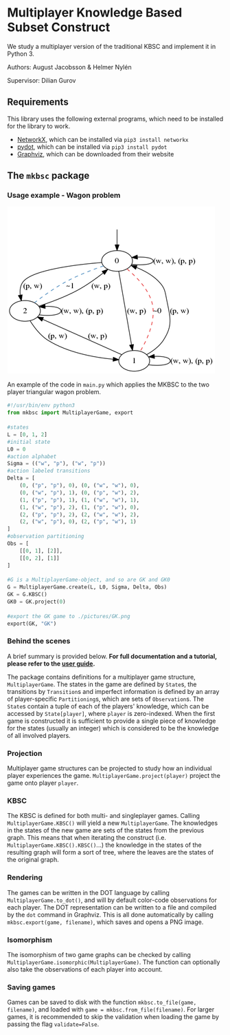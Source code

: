 # Multiplayer Knowledge Based Subset Construct
We study a multiplayer version of the traditional KBSC and implement it in Python 3.

Authors: August Jacobsson & Helmer Nylén

Supervisor: Dilian Gurov

## Requirements
This library uses the following external programs, which need to be installed for the library to work.
- [NetworkX](https://networkx.github.io/), which can be installed via `pip3 install networkx`
- [pydot](https://github.com/erocarrera/pydot), which can be installed via `pip3 install pydot`
- [Graphviz](https://www.graphviz.org/), which can be downloaded from their website

## The `mkbsc` package
### Usage example - Wagon problem
![Game graph of the wagon proplem](pictures/G.png)

An example of the code in `main.py` which applies the MKBSC to the two player triangular wagon problem.

```python
#!/usr/bin/env python3
from mkbsc import MultiplayerGame, export

#states
L = [0, 1, 2]
#initial state
L0 = 0
#action alphabet
Sigma = (("w", "p"), ("w", "p"))
#action labeled transitions
Delta = [
    (0, ("p", "p"), 0), (0, ("w", "w"), 0),
    (0, ("w", "p"), 1), (0, ("p", "w"), 2),
    (1, ("p", "p"), 1), (1, ("w", "w"), 1),
    (1, ("w", "p"), 2), (1, ("p", "w"), 0),
    (2, ("p", "p"), 2), (2, ("w", "w"), 2),
    (2, ("w", "p"), 0), (2, ("p", "w"), 1)
]
#observation partitioning
Obs = [
    [[0, 1], [2]],
    [[0, 2], [1]]
]

#G is a MultiplayerGame-object, and so are GK and GK0
G = MultiplayerGame.create(L, L0, Sigma, Delta, Obs)
GK = G.KBSC()
GK0 = GK.project(0)

#export the GK game to ./pictures/GK.png
export(GK, "GK")
```

### Behind the scenes
A brief summary is provided below. **For full documentation and a tutorial, please refer to the [user guide](mkbsc/README.md).**

The package contains definitions for a multiplayer game structure, `MultiplayerGame`. The states in the game are defined by `State`s, the transitions by `Transition`s and imperfect information is defined by an array of player-specific `Partitioning`s, which are sets of `Observation`s. The `State`s contain a tuple of each of the players' knowledge, which can be accessed by `State[player]`, where `player` is zero-indexed. When the first game is constructed it is sufficient to provide a single piece of knowledge for the states (usually an integer) which is considered to be the knowledge of all involved players.

### Projection
Multiplayer game structures can be projected to study how an individual player experiences the game. `MultiplayerGame.project(player)` project the game onto player `player`.

### KBSC
The KBSC is defined for both multi- and singleplayer games. Calling `MultiplayerGame.KBSC()` will yield a new `MultiplayerGame`. The knowledges in the states of the new game are sets of the states from the previous graph. This means that when iterating the construct (i.e. `MultiplayerGame.KBSC().KBSC()`...) the knowledge in the states of the resulting graph will form a sort of tree, where the leaves are the states of the original graph.

### Rendering
The games can be written in the DOT language by calling `MultiplayerGame.to_dot()`, and will by default color-code observations for each player. The DOT representation can be written to a file and compiled by the `dot` command in Graphviz. This is all done automatically by calling `mkbsc.export(game, filename)`, which saves and opens a PNG image.

### Isomorphism
The isomorphism of two game graphs can be checked by calling `MultiplayerGame.isomorphic(MultiplayerGame)`. The function can optionally also take the observations of each player into account.

### Saving games
Games can be saved to disk with the function `mkbsc.to_file(game, filename)`, and loaded with `game = mkbsc.from_file(filename)`. For larger games, it is recommended to skip the validation when loading the game by passing the flag `validate=False`.

